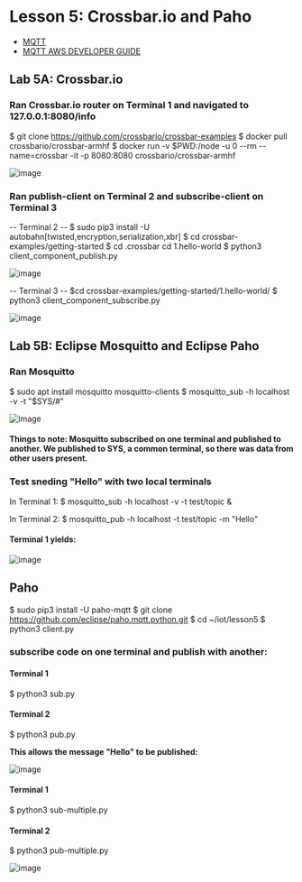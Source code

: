 # Lesson 5: Crossbar.io and Paho

* [MQTT](https://en.wikipedia.org/wiki/MQTT)
* [MQTT AWS DEVELOPER GUIDE](https://docs.aws.amazon.com/iot/latest/developerguide/mqtt.html)

## Lab 5A: Crossbar.io

### Ran Crossbar.io router on Terminal 1 and navigated to 127.0.0.1:8080/info
$ git clone https://github.com/crossbario/crossbar-examples
$ docker pull crossbario/crossbar-armhf
$ docker run -v $PWD:/node -u 0 --rm --name=crossbar -it -p 8080:8080 crossbario/crossbar-armhf

![image](https://user-images.githubusercontent.com/32800667/111930272-ebbdb680-8a8e-11eb-9ce8-63d3f809f9f5.png)

### Ran publish-client on Terminal 2 and subscribe-client on Terminal 3
-- Terminal 2 --
$ sudo pip3 install -U autobahn[twisted,encryption,serialization,xbr]
$ cd crossbar-examples/getting-started
$ cd .crossbar
cd 1.hello-world
$ python3 client_component_publish.py

![image](https://user-images.githubusercontent.com/32800667/111930491-756d8400-8a8f-11eb-8552-74003226c83d.png)

-- Terminal 3 --
$cd crossbar-examples/getting-started/1.hello-world/
$ python3 client_component_subscribe.py

![image](https://user-images.githubusercontent.com/32800667/111930695-e2811980-8a8f-11eb-9a8f-645fa8f7bbc5.png)

## Lab 5B: Eclipse Mosquitto and Eclipse Paho

### Ran Mosquitto
$ sudo apt install mosquitto mosquitto-clients
$ mosquitto_sub -h localhost -v -t "\$SYS/#"

![image](https://user-images.githubusercontent.com/32800667/111930815-283de200-8a90-11eb-8127-0ce8fb14ad01.png)

#### Things to note: Mosquitto subscribed on one terminal and published to another. We published to SYS, a common terminal, so there was data from other users present.

### Test sneding "Hello" with two local terminals

In Terminal 1:
$ mosquitto_sub -h localhost -v -t test/topic &

In Terminal 2:
$ mosquitto_pub -h localhost -t test/topic -m "Hello"

#### Terminal 1 yields:

![image](https://user-images.githubusercontent.com/32800667/111931165-08f38480-8a91-11eb-8bbb-8af532ea500f.png)


## Paho

$ sudo pip3 install -U paho-mqtt
$ git clone https://github.com/eclipse/paho.mqtt.python.git
$ cd ~/iot/lesson5
$ python3 client.py

### subscribe code on one terminal and publish with another:

#### Terminal 1
$ python3 sub.py

#### Terminal 2
$ python3 pub.py

**This allows the message "Hello" to be published:**

![image](https://user-images.githubusercontent.com/32800667/111931389-7f908200-8a91-11eb-8046-45df9ce65e6c.png)

#### Terminal 1
$ python3 sub-multiple.py

#### Terminal 2
$ python3 pub-multiple.py

![image](https://user-images.githubusercontent.com/32800667/111931506-b9618880-8a91-11eb-8f5e-d8efcfcab5c8.png)


